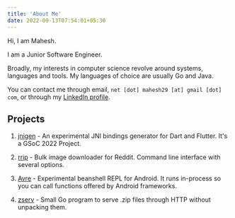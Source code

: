 ```yaml
---
title: 'About Me'
date: 2022-09-13T07:54:01+05:30
---
```


Hi, I am Mahesh.

I am a Junior Software Engineer.

Broadly, my interests in computer science revolve around systems, languages and tools. My languages of choice are usually Go and Java.

You can contact me through email, `net [dot] mahesh29 [at] gmail [dot] com`, or through my [LinkedIn profile](https://www.linkedin.com/in/mahesh-bhaskar-hegde/).

## Projects
1. [jnigen](https://github.com/dart-lang/jnigen) - An experimental JNI bindings generator for Dart and Flutter. It's a GSoC 2022 Project.

2. [rrip](https://github.com/mahesh-hegde/rrip) - Bulk image downloader for Reddit. Command line interface with several options.

3. [Avre](https://github.com/mahesh-hegde/Avre) - Experimental beanshell REPL for Android. It runs in-process so you can call functions offered by Android frameworks.

4. [zserv](https://github.com/mahesh-hegde/zserv) - Small Go program to serve .zip files through HTTP without unpacking them.
